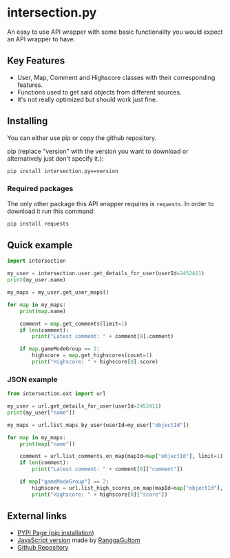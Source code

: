 # intersection.py

An easy to use API wrapper with some basic functionality you would expect an API wrapper to have.

## Key Features

- User, Map, Comment and Highscore classes with their corresponding features.
- Functions used to get said objects from different sources.
- It's not really optimized but should work just fine.

## Installing

You can either use pip or copy the github repository.

pip (replace "version" with the version you want to download or alternatively just don't specify it.):
```sh
pip install intersection.py==version
```

### Required packages
The only other package this API wrapper requires is `requests`. In order to download it run this command:
```sh
pip install requests
```

## Quick example
```py
import intersection

my_user = intersection.user.get_details_for_user(userId=2452411)
print(my_user.name)

my_maps = my_user.get_user_maps()

for map in my_maps:
    print(map.name)

    comment = map.get_comments(limit=1)
    if len(comment):
        print("Latest comment: " + comment[0].comment)

    if map.gameModeGroup == 2:
        highscore = map.get_highscores(count=1)
        print("Highscore: " + highscore[0].score)
```
### JSON example
```py
from intersection.ext import url

my_user = url.get_details_for_user(userId=2452411)
print(my_user["name"])

my_maps = url.list_maps_by_user(userId=my_user["objectId"])

for map in my_maps:
    print(map["name"])

    comment = url.list_comments_on_map(mapId=map["objectId"], limit=1)
    if len(comment):
        print("Latest comment: " + comment[0]["comment"])

    if map["gameModeGroup"] == 2:
        highscore = url.list_high_scores_on_map(mapId=map["objectId"], count=1)
        print("Highscore: " + highscore[0]["score"])
```

## External links

- [PYPI Page (pip installation)](https://pypi.org/project/intersection.py/)
- [JavaScript version](https://github.com/RanggaGultom/ic-api) made by [RanggaGultom](https://github.com/RanggaGultom)
- [Github Repository](https://github.com/Feeeeddmmmeee/intersection.py)
